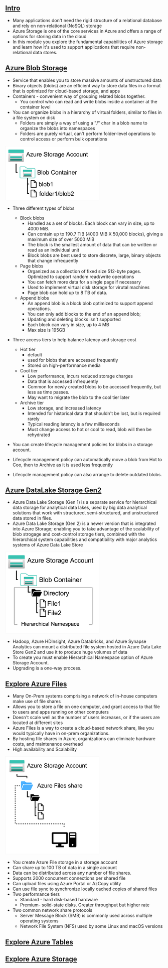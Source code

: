 ## [Intro](https://learn.microsoft.com/en-us/training/modules/explore-provision-deploy-non-relational-data-services-azure/1-introduction)

- Many applications don't need the rigid structure of a relational database and rely on non-relational (NoSQL) storage
- Azure Storage is one of the core services in Azure and offers a range of options for storing data in the cloud
- In this module you explore the fundamental capabilities of Azure storage and learn how it's used to support applications that require non-relational data stores.

## [Azure Blob Storage](https://learn.microsoft.com/en-us/training/modules/explore-provision-deploy-non-relational-data-services-azure/2-azure-blob-storage)
- Service that enables you to store massive amounts of unstructured data
- Binary objects (blobs) are an efficient way to store data files in a format that is optimized for cloud-based storage, and apps
- Containers - convenient way of grouping related blobs together. 
    - You control who can read and write blobs inside a container at the container level
- You can organize blobs in a hierarchy of virtual folders, similar to files in a file system on disk
    - Folders are simply a way of using a "/" char in a blob name to organize the blobs into namespaces
    - Folders are purely virtual, can't perform folder-level operations to control access or perform bulk operations

![alt text](image-12.png)

- Three different types of blobs
    - Block blobs 
        - Handled as a set of blocks. Each block can vary in size, up to 4000 MiB.
        - Can contain up to 190.7 TiB (4000 MiB X 50,000 blocks), giving a maximum size of over 5000 MiB
        - The block is the smallest amount of data that can be written or read as an individual unit
        - Block blobs are best used to store discrete, large, binary objects that change infrequently
    - Page blobs
        - Organized as a collection of fixed size 512-byte pages. Optimized to support random read/write operations
        - You can fetch more data for a single page if necessary
        - Used to implement virtual disk storage for virutal machines
        - Page blob can hold up to 8 TB of data.
    - Append blobs
        - An append blob is a block blob optimized to support append operations.
        - You can only add blocks to the end of an append blob; 
        - Updating and deleting blocks isn't supported
        - Each block can vary in size, up to 4 MB
        - Max size is 195GB

- Three access tiers to help balance latency and storage cost
    - Hot tier
        - default
        - used for blobs that are accessed frequently
        - Stored on high-performance media
    - Cool tier
        - Low performance, incurs reduced storage charges
        - Data that is accessed infrequently
        - Common for newly created blobs to be accessed frequently, but less as time passes.
        - May want to migrate the blob to the cool tier later
    - Archive tier
        - Low storage, and increased latency
        - Intended for historical data that shouldn't be lost, but is required rarely
        - Typical reading latency is a few milliseconds
        - Must change access to hot or cool to read, blob will then be rehydrated
    
- You can create lifecycle management policies for blobs in a storage account. 
- Lifecycle management policy can automatically move a blob from Hot to Coo, then to Archive as it is used less frequently
- Lifecycle management policy can also arrange to delete outdated blobs.



## [Azure DataLake Storage Gen2](https://learn.microsoft.com/en-us/training/modules/explore-provision-deploy-non-relational-data-services-azure/3-azure-data-lake-gen2)

- Azure Data Lake Storage (Gen 1) is a separate service for hierarchical data storage for analytical data lakes, used by big data analytical solutions that work with structured, semi-structured, and unstructured data stored in files.
- Azure Data Lake Storage (Gen 2) is a newer version that is integrated into Azure Storage; enabling you to take advantage of the scalability of blob strogage and cost-control storage tiers, combined with the hierarchical system capabilities and compatibility with major analytics systems of Azure Data Lake Store

![alt text](image-13.png)

- Hadoop, Azure HDInsight, Azure Databricks, and Azure Synapse Analytics can mount a distributed file system hosted in Azure Data Lake Store Gen2 and use it to produce huge volumes of data
- To create you must enable Hierarchical Namespace option of Azure Storage Account.
- Upgrading is a one-way process.


## [Explore Azure Files](https://learn.microsoft.com/en-us/training/modules/explore-provision-deploy-non-relational-data-services-azure/4-azure-files)

- Many On-Prem systems comprising a network of in-house computers make use of file shares
- Allows you to store a file on one computer, and grant access to that file to users and apps running on other computers
- Doesn't scale well as the number of users increases, or if the users are located at different sites
- Azure Files is a way to create a cloud-based network share, like you would typically have in on-prem organizations.
- By hosting file shares in Azure, organizations can eliminate hardware costs, and maintenance overhead
- High availability and Scalability

![alt text](image-14.png)

- You create Azure File storage in a storage account
- Can share up to 100 TB of data in a single account
- Data can be distributed across any number of file shares. 
- Supports 2000 concurrent connections per shared file
- Can upload files using Azure Portal or AzCopy utility
- Can use file sync to synchronize locally cached copies of shared files
- Two performance tiers
    - Standard - hard disk-based hardware
    - Premium- solid-state disks. Greater throughput but higher rate
- Two common network share protocols
    - Server Message Block (SMB) is commonly used across multiple operating systems
    - Network File System (NFS) used by some Linux and macOS versions




## [Explore Azure Tables]()

## [Explore Azure Storage]()